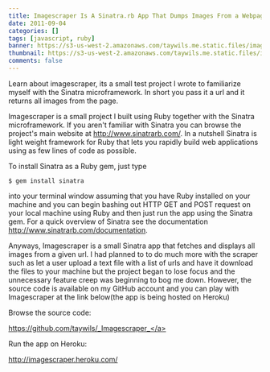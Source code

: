 ```yaml
---
title: Imagescraper Is A Sinatra.rb App That Dumps Images From a Webpage
date: 2011-09-04
categories: []
tags: [javascript, ruby]
banner: https://s3-us-west-2.amazonaws.com/taywils.me.static.files/images/post_banners_thumbnails/imagescrapeversion1.JPG
thumbnail: https://s3-us-west-2.amazonaws.com/taywils.me.static.files/images/post_banners_thumbnails/imagescrapeversion1.JPG
comments: false
---
```

Learn about imagescraper, its a small test project I wrote to familiarize myself with the Sinatra microframework. In short you pass it a url and it returns all images from the page.

<!-- more -->
Imagescraper is a small project I built using Ruby together with the Sinatra microframework. If you aren't familiar with Sinatra you can browse the project's main website at <a href="http://www.sinatrarb.com/">http://www.sinatrarb.com/</a>. In a nutshell Sinatra is light weight framework for Ruby that lets you rapidly build web applications using as few lines of code as possible.

To install Sinatra as a Ruby gem, just type

```
$ gem install sinatra
```

into your terminal window assuming that you have Ruby installed on your machine and you can begin bashing out HTTP GET and POST request on your local machine using Ruby and then just run the app using the Sinatra gem. For a quick overview of Sinatra see the documentation <a href="http://www.sinatrarb.com/documentation">http://www.sinatrarb.com/documentation</a>.

Anyways, Imagescraper is a small Sinatra app that fetches and displays all images from a given url. I had planned to to do much more with the scraper such as let a user upload a text file with a list of urls and have it download the files to your machine but the project began to lose focus and the unnecessary feature creep was beginning to bog me down. However, the source code is available on my GitHub account and you can play with Imagescraper at the link below(the app is being hosted on Heroku)

Browse the source code:

<a href="https://github.com/taywils/_Imagescraper_">https://github.com/taywils/_Imagescraper_</a>

Run the app on Heroku:

<a href="http://imagescraper.heroku.com/">http://imagescraper.heroku.com/</a>
